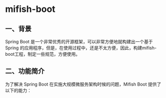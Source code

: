 # mifish-boot

## 一、背景

Spring Boot 是一个非常优秀的开源框架，可以非常方便地就构建出一个基于 Spring 的应用程序，但是，在使用过程中，还是不太方便，因此，构建mifish-boot工程，制定一些规范，方便使用。


## 二、功能简介

为了解决 Spring Boot 在实施大规模微服务架构时候的问题，Mifish Boot 提供了以下的能力：
